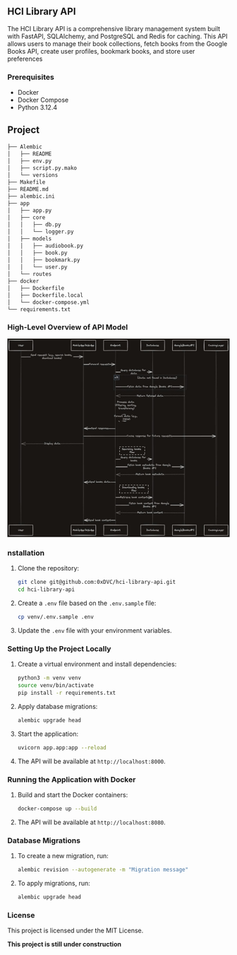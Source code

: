 ## HCI Library API

The HCI Library API is a comprehensive library management system built with FastAPI, SQLAlchemy, and PostgreSQL and Redis for caching. This API allows users to manage their book collections, fetch books from the Google Books API, create user profiles, bookmark books, and store user preferences

### Prerequisites

- Docker
- Docker Compose
- Python 3.12.4


## Project 

```
├── Alembic
│   ├── README
│   ├── env.py
│   ├── script.py.mako
│   └── versions
├── Makefile
├── README.md
├── alembic.ini
├── app
│   ├── app.py
│   ├── core
│   │   ├── db.py
│   │   └── logger.py
│   ├── models
│   │   ├── audiobook.py
│   │   ├── book.py
│   │   ├── bookmark.py
│   │   └── user.py
│   └── routes
├── docker
│   ├── Dockerfile
│   ├── Dockerfile.local
│   └── docker-compose.yml
└── requirements.txt
```

### High-Level Overview of API Model

![Project Model](./model.jpeg)

### nstallation

1. Clone the repository:

   ```sh
   git clone git@github.com:0xDVC/hci-library-api.git
   cd hci-library-api
   ```
2. Create a `.env` file based on the `.env.sample` file:

   ```sh
   cp venv/.env.sample .env
   ```
3. Update the `.env` file with your environment variables.

### Setting Up the Project Locally

1. Create a virtual environment and install dependencies:

   ```sh
   python3 -m venv venv
   source venv/bin/activate
   pip install -r requirements.txt
   ```
2. Apply database migrations:

   ```sh
   alembic upgrade head
   ```
3. Start the application:

   ```sh
   uvicorn app.app:app --reload
   ```
4. The API will be available at `http://localhost:8000`.

### Running the Application with Docker

1. Build and start the Docker containers:

   ```sh
   docker-compose up --build
   ```
2. The API will be available at `http://localhost:8080`.

### Database Migrations

1. To create a new migration, run:

   ```sh
   alembic revision --autogenerate -m "Migration message"
   ```
2. To apply migrations, run:

   ```sh
   alembic upgrade head
   ```

### License

This project is licensed under the MIT License.



__This project is still under construction__
